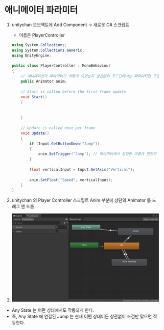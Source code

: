 # 애니메이터 파라미터

1. unitychan 오브젝트에 Add Component -> 새로운 C# 스크립트

   - 이름은 PlayerController

   ```c#
   using System.Collections;
   using System.Collections.Generic;
   using UnityEngine;
   
   public class PlayerController : MonoBehaviour
   {
       // 애니메이션의 파라미터가 어떻게 되었는지 상관없이 코드단에서는 파라미터만 조정한다.
       public Animator anim;
   
       // Start is called before the first frame update
       void Start()
       {
           
           
       }
   
       // Update is called once per frame
       void Update()
       {
           if (Input.GetButtonDown("Jump"))
           {
               anim.SetTrigger("Jump"); // 파라미터에서 설정한 이름과 완전히 동일해야 한다.
           }
   
           float verticalInput = Input.GetAxis("Vertical");
   
           anim.SetFloat("Speed", verticalInput);
       }
   }
   
   ```

2. unitychan 의 Player Controller 스크립트 Anim 부분에 상단의 Animator 를 드래그 앤 드롭
3. ![Animator](images/retr0_unity_animation_3/Animator.png)

- Any State 는 어떤 상태에서도 작동되게 한다.
- 즉, Any State 에 연결된 Jump 는 현재 어떤 상태이든 상관없이 조건만 맞으면 작동한다.

